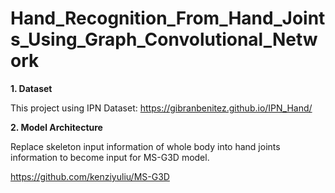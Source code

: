 # Hand_Recognition_From_Hand_Joints_Using_Graph_Convolutional_Network

**1. Dataset**

This project using IPN Dataset: https://gibranbenitez.github.io/IPN_Hand/

**2. Model Architecture**

Replace skeleton input information of whole body into hand joints information to become input for MS-G3D model.

https://github.com/kenziyuliu/MS-G3D


